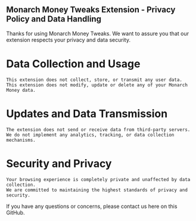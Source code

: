 ## Monarch Money Tweaks Extension - Privacy Policy and Data Handling

Thanks for using Monarch Money Tweaks. We want to assure you that our extension respects your privacy and data security.

# Data Collection and Usage

    This extension does not collect, store, or transmit any user data.
    This extension does not modify, update or delete any of your Monarch Money data.

# Updates and Data Transmission

    The extension does not send or receive data from third-party servers.
    We do not implement any analytics, tracking, or data collection mechanisms.

# Security and Privacy

    Your browsing experience is completely private and unaffected by data collection.
    We are committed to maintaining the highest standards of privacy and security.

If you have any questions or concerns, please contact us here on this GitHub.
